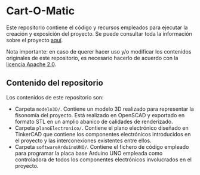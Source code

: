 # Cart-O-Matic

Este repositorio contiene el código y recursos empleados para ejecutar la creación y exposición del proyecto. Se puede consultar toda la información sobre el proyecto [aquí](https://github.com/Cart-O-Matic/.github/blob/main/profile/README.md).

Nota importante: en caso de querer hacer uso y/o modificar los contenidos originales de este repositorio, es necesario hacerlo de acuerdo con la [licencia Apache 2.0](https://github.com/Cart-O-Matic/Cart-O-Matic/blob/main/LICENSE).

## Contenido del repositorio
Los contenidos de este repositorio son:
- Carpeta ``modelo3D/``. Contiene un modelo 3D realizado para representar la fisonomía del proyecto. Está realizado en OpenSCAD y exportado en formato STL en un amplio abanico de calidades de renderizado.
- Carpeta ``planoElectronico/``. Contiene el plano electrónico diseñado en TinkerCAD que contiene los componentes electrónicos introducidos en el proyecto y las interconexiones existentes entre ellos.
- Carpeta ``softwareArduinoUNO/``. Contiene el fichero de código empleado para programar la placa base Arduino UNO empleada como controladora de todos los componentes electrónicos involucrados en el proyecto.
